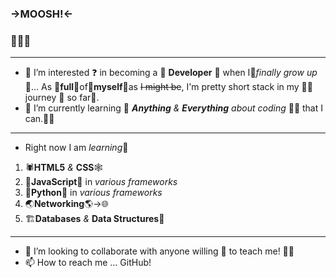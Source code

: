 ### ->MOOSH!<-
### 👋:nerd_face::speech_balloon:
---
- 👀 I’m interested :question: in becoming a :star_struck: **Developer** :star_struck: when I:butterfly:*finally grow up*:butterfly:... As :cupcake:**full**:doughnut:of:birthday:**myself**:cake:as ~~I might be~~, I'm pretty short stack in my :climbing_man: journey :mount_fuji: so far:snail:. 
- 🌱 I’m currently learning :school: *__Anything__ & __Everything__ about coding* :man_technologist: that I can.:muscle::brain:  
 ---
 * Right now I am *learning*:rocket:
 1. :spider:**HTML5** *&* **CSS**:spider_web:
 2. :roller_coaster:**JavaScript**:roller_coaster: in *various frameworks*
 3. :snake:**Python**:snake: in *various frameworks*
 4. :earth_asia:**Networking**:earth_americas:->:globe_with_meridians:
 5. :building_construction:**Databases** *&* **Data Structures**:tokyo_tower:
 ---
- 💞️ I’m looking to collaborate with anyone willing :handshake: to teach me! :man_student:
- 📫 How to reach me ... GitHub!

<!---
MasterMoosh/MasterMoosh is a ✨ special ✨ repository because its `README.md` (this file) appears on your GitHub profile.
You can click the Preview link to take a look at your changes.
--->

